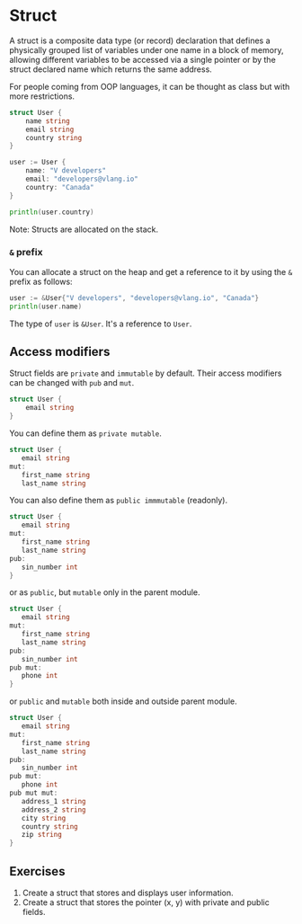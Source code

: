 # Struct

A struct is a composite data type (or record) declaration that defines a physically grouped list of variables under one name in a block of memory, allowing different variables to be accessed via a single pointer or by the struct declared name which returns the same address.

For people coming from OOP languages, it can be thought as class but with more restrictions.

```go
struct User {
    name string
    email string
    country string
}

user := User {
    name: "V developers"
    email: "developers@vlang.io"
    country: "Canada"
}

println(user.country)
```

Note: Structs are allocated on the stack.

### `&` prefix

You can allocate a struct on the heap and get a reference to it by using the `&` prefix as follows:

```go
user := &User{"V developers", "developers@vlang.io", "Canada"}
println(user.name)
```

The type of `user` is `&User`. It's a reference to `User`.

## Access modifiers

Struct fields are `private` and `immutable` by default. Their access modifiers can be changed with `pub` and `mut`.

```go
struct User {
    email string
}
```

You can define them as `private mutable`.

```go
struct User {
   email string
mut:
   first_name string
   last_name string
```

You can also define them as `public immmutable` (readonly).

```go
struct User {
   email string
mut:
   first_name string
   last_name string
pub:
   sin_number int
}
```

or as `public`, but `mutable` only in the parent module.

```go
struct User {
   email string
mut:
   first_name string
   last_name string
pub:
   sin_number int
pub mut:
   phone int
}
```

or `public` and `mutable` both inside and outside parent module.

```go
struct User {
   email string
mut:
   first_name string
   last_name string
pub:
   sin_number int
pub mut:
   phone int
pub mut mut:
   address_1 string
   address_2 string
   city string
   country string
   zip string
}
```

## Exercises

1. Create a struct that stores and displays user information.
2. Create a struct that stores the pointer (x, y) with private and public fields.
